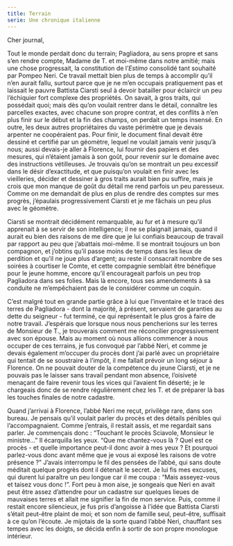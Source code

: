 ```yaml
---
title: Terrain
serie: Une chronique italienne
---
```


Cher journal,


Tout le monde perdait donc du terrain; Pagliadora, au sens propre et sans s’en
rendre compte, Madame de T. et moi-même dans notre amitié; mais une chose
progressait, la constitution de l’*Estimo* consolidé tant souhaité par Pompeo
Neri. Ce travail mettait bien plus de temps à accomplir qu’il n’en aurait
fallu, surtout parce que je ne m’en occupais pratiquement pas et laissait le
pauvre Battista Ciarsti seul à devoir batailler pour éclaircir un peu
l’échiquier fort complexe des propriétés. On savait, à gros traits, qui
possédait quoi; mais dès qu’on voulait rentrer dans le détail, connaître les
parcelles exactes, avec chacune son propre contrat, et des conflits à n’en plus
finir sur le début et la fin des champs, on perdait un temps insensé. En outre,
les deux autres propriétaires du vaste périmètre que je devais arpenter ne
coopéraient pas. Pour finir, le document final devait être dessiné et certifié
par un géomètre, lequel ne voulait jamais venir jusqu’à nous; aussi devais-je
aller à Florence, lui fournir des papiers et des mesures, qui n’étaient jamais
à son goût, pour revenir sur le domaine avec des instructions vétilleuses. Je
trouvais qu’on se montrait un peu excessif dans le désir d’exactitude, et que
puisqu’on voulait en finir avec les vieilleries, décider et dessiner à gros
traits aurait bien pu suffire, mais je crois que mon manque de goût du détail
me rend parfois un peu paresseux. Comme on me demandait de plus en plus de
rendre des comptes sur mes progrès, j’épaulais progressivement Ciarsti et je me
fâchais un peu plus avec le géomètre.

Ciarsti se montrait décidément remarquable, au fur et à mesure qu’il apprenait
à se servir de son intelligence; il ne se plaignait jamais, quand il aurait eu
bien des raisons de me dire que je lui confiais beaucoup de travail par rapport
au peu que j’abattais moi-même. Il se montrait toujours un bon compagnon,  et
j’obtins qu’il passe moins de temps dans les lieux de perdition et qu’il ne
joue plus d’argent; au reste il consacrait nombre de ses soirées à courtiser le
Comte, et cette compagnie semblait être bénéfique pour le jeune homme, encore
qu’il encourageait parfois un peu trop Pagliadora dans ses folies. Mais là
encore, tous ses amendements à sa conduite ne m’empêchaient pas de le
considérer comme un coquin.

C’est malgré tout en grande partie grâce à lui que l’inventaire et le tracé des
terres de Pagliadora - dont la majorité, à présent, servaient de garanties au
dette du seigneur - fut terminé, ce qui représentait le plus gros à faire de
notre travail. J’espérais que lorsque nous nous pencherions sur les terres de
Monsieur de T., je trouverais comment me réconcilier progressivement avec son
épouse. Mais au moment où nous allions commencer à nous occuper de ces
terrains, je fus convoqué par l’abbé Neri, et comme je devais également
m’occuper du procès dont j’ai parlé avec un propriétaire qui tentait de se
soustraire à l’impôt, il me fallait prévoir un long séjour à Florence. On ne
pouvait douter de la compétence du jeune Ciarsti, et je ne pouvais pas le
laisser sans travail pendant mon absence, l’oisiveté menaçant de faire revenir
tous les vices qui l’avaient fin déserté; je le chargeais donc de se rendre
régulièrement chez les T. et de préparer là bas les touches finales de notre
cadastre.

Quand j’arrivai à Florence, l’abbé Neri me reçut, privilège rare, dans son
bureau. Je pensais qu’il voulait parler du procès et des détails pénibles qui
l’accompagnaient. Comme j’entrais, il restait assis, et me regardait sans
parler. Je commençais donc : “Touchant le procès Sciavole, Monsieur le
ministre…” Il écarquilla les yeux. “Que me chantez-vous là ? Quel est ce procès
\- et quelle importance peut-il donc avoir à mes yeux ? Et pourquoi parlez-vous
donc avant même que je vous ai exposé les raisons de votre présence ?” J’avais
interrompu le fil des pensées de l’abbé, qui sans doute méditait quelque
progrès dont il détenait le secret. Je lui fis mes excuses, qui durent lui
paraître un peu longue car il me coupa : “Mais asseyez-vous et taisez vous donc
!”. Fort peu à mon aise, je songeais que Neri en avait peut être assez
d’attendre pour un cadastre sur quelques lieues de mauvaises terres et allait
me signifier la fin de mon service. Puis, comme il restait encore silencieux,
je fus pris d’angoisse à l’idée que Battista Ciarsti s’était peut-être plaint
de moi; et son nom de famille seul, peut-être, suffisait à ce qu’on l’écoute.
Je mijotais de la sorte quand l’abbé Neri, chauffant ses tempes avec les
doigts, se décida enfin à sortir de son propre monologue intérieur.

